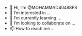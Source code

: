 - 👋 Hi, I’m @MOHAMMAD40488FS
- 👀 I’m interested in ...
- 🌱 I’m currently learning ...
- 💞️ I’m looking to collaborate on ...
- 📫 How to reach me ...

<!---
MOHAMMAD40488FS/MOHAMMAD40488FS is a ✨ special ✨ repository because its `README.md` (this file) appears on your GitHub profile.
You can click the Preview link to take a look at your changes.
--->
